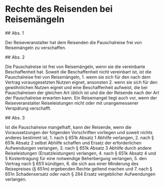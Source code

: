 # Rechte des Reisenden bei Reisemängeln



\#\# Abs. 1

 Der Reiseveranstalter hat dem Reisenden die Pauschalreise frei von Reisemängeln zu verschaffen.

\#\# Abs. 2

 Die Pauschalreise ist frei von Reisemängeln, wenn sie die vereinbarte Beschaffenheit hat. Soweit die Beschaffenheit nicht vereinbart ist, ist die Pauschalreise frei von Reisemängeln,  1\.
 wenn sie sich für den nach dem Vertrag vorausgesetzten Nutzen eignet, ansonsten
 2\.
 wenn sie sich für den gewöhnlichen Nutzen eignet und eine Beschaffenheit aufweist, die bei Pauschalreisen der gleichen Art üblich ist und die der Reisende nach der Art der Pauschalreise erwarten kann.
Ein Reisemangel liegt auch vor, wenn der Reiseveranstalter Reiseleistungen nicht oder mit unangemessener Verspätung verschafft.

\#\# Abs. 3

 Ist die Pauschalreise mangelhaft, kann der Reisende, wenn die Voraussetzungen der folgenden Vorschriften vorliegen und soweit nichts anderes bestimmt ist,  1\.
 nach § 651k Absatz 1 Abhilfe verlangen,
 2\.
 nach § 651k Absatz 2 selbst Abhilfe schaffen und Ersatz der erforderlichen Aufwendungen verlangen,
 3\.
 nach § 651k Absatz 3 Abhilfe durch andere Reiseleistungen (Ersatzleistungen) verlangen,
 4\.
 nach § 651k Absatz 4 und 5 Kostentragung für eine notwendige Beherbergung verlangen,
 5\.
 den Vertrag nach § 651l kündigen,
 6\.
 die sich aus einer Minderung des Reisepreises (§ 651m) ergebenden Rechte geltend machen und
 7\.
 nach § 651n Schadensersatz oder nach § 284 Ersatz vergeblicher Aufwendungen verlangen.
 

